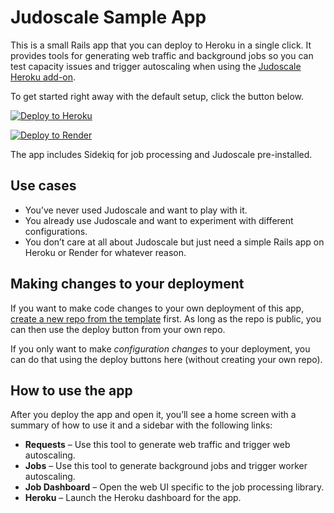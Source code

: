 # Judoscale Sample App

This is a small Rails app that you can deploy to Heroku in a single click. It provides tools for generating web traffic and background jobs so you can test capacity issues and trigger autoscaling when using the [Judoscale Heroku add-on](https://elements.heroku.com/judoscale).

To get started right away with the default setup, click the button below.

[![Deploy to Heroku](https://www.herokucdn.com/deploy/button.svg)](https://heroku.com/deploy)

[![Deploy to Render](https://render.com/images/deploy-to-render-button.svg)](https://render.com/deploy)

The app includes Sidekiq for job processing and Judoscale pre-installed.

## Use cases

- You’ve never used Judoscale and want to play with it.
- You already use Judoscale and want to experiment with different configurations.
- You don’t care at all about Judoscale but just need a simple Rails app on Heroku or Render for whatever reason.

## Making changes to your deployment

If you want to make code changes to your own deployment of this app, [create a new repo from the template](https://github.com/adamlogic/rails-autoscale-sample-app/generate) first. As long as the repo is public, you can then use the deploy button from your own repo.

If you only want to make _configuration changes_ to your deployment, you can do that using the deploy buttons here (without creating your own repo).

## How to use the app

After you deploy the app and open it, you’ll see a home screen with a summary of how to use it and a sidebar with the following links:

- **Requests** – Use this tool to generate web traffic and trigger web autoscaling.
- **Jobs** – Use this tool to generate background jobs and trigger worker autoscaling.
- **Job Dashboard** – Open the web UI specific to the job processing library.
- **Heroku** – Launch the Heroku dashboard for the app.
<!-- - **Judoscale** – Launch the Judoscale dashboard for the app. -->

<!-- ## Request Generator

The request generator has two components: a form for sending one-off web requests from your web browser with configurable server processing time, and a helper for running load tests from the command line with `wrk`.

The default configuration deploys with three web (Puma) threads and a single web worker (Puma process). This means it can handle at most three concurrent requests on a single dyno.

To see this in action, configure the requests to each take a second (1000ms) for application processing time, then quickly hit the button four times to send four requests. The fourth request will take longer because it had to wait for an available thread. **This is request queueing in action!**

If the app had autoscaling enabled, it likely just triggered an upscale depending on the autoscale settings.

Firing requests from the browser is useful for tiny experiments like this, but since browsers are limited on the number of concurrent requests, you’ll want to use `wrk` for hit the app with any substantial traffic. -->
